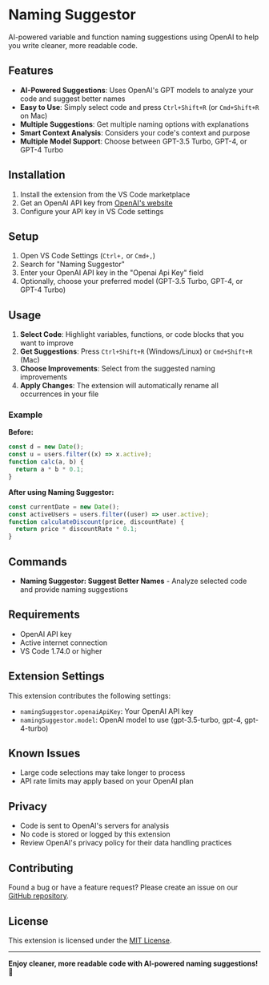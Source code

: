 # Naming Suggestor

AI-powered variable and function naming suggestions using OpenAI to help you write cleaner, more readable code.

## Features

- **AI-Powered Suggestions**: Uses OpenAI's GPT models to analyze your code and suggest better names
- **Easy to Use**: Simply select code and press `Ctrl+Shift+R` (or `Cmd+Shift+R` on Mac)
- **Multiple Suggestions**: Get multiple naming options with explanations
- **Smart Context Analysis**: Considers your code's context and purpose
- **Multiple Model Support**: Choose between GPT-3.5 Turbo, GPT-4, or GPT-4 Turbo

## Installation

1. Install the extension from the VS Code marketplace
2. Get an OpenAI API key from [OpenAI's website](https://platform.openai.com/api-keys)
3. Configure your API key in VS Code settings

## Setup

1. Open VS Code Settings (`Ctrl+,` or `Cmd+,`)
2. Search for "Naming Suggestor"
3. Enter your OpenAI API key in the "Openai Api Key" field
4. Optionally, choose your preferred model (GPT-3.5 Turbo, GPT-4, or GPT-4 Turbo)

## Usage

1. **Select Code**: Highlight variables, functions, or code blocks that you want to improve
2. **Get Suggestions**: Press `Ctrl+Shift+R` (Windows/Linux) or `Cmd+Shift+R` (Mac)
3. **Choose Improvements**: Select from the suggested naming improvements
4. **Apply Changes**: The extension will automatically rename all occurrences in your file

### Example

**Before:**

```javascript
const d = new Date();
const u = users.filter((x) => x.active);
function calc(a, b) {
  return a * b * 0.1;
}
```

**After using Naming Suggestor:**

```javascript
const currentDate = new Date();
const activeUsers = users.filter((user) => user.active);
function calculateDiscount(price, discountRate) {
  return price * discountRate * 0.1;
}
```

## Commands

- **Naming Suggestor: Suggest Better Names** - Analyze selected code and provide naming suggestions

## Requirements

- OpenAI API key
- Active internet connection
- VS Code 1.74.0 or higher

## Extension Settings

This extension contributes the following settings:

- `namingSuggestor.openaiApiKey`: Your OpenAI API key
- `namingSuggestor.model`: OpenAI model to use (gpt-3.5-turbo, gpt-4, gpt-4-turbo)

## Known Issues

- Large code selections may take longer to process
- API rate limits may apply based on your OpenAI plan

## Privacy

- Code is sent to OpenAI's servers for analysis
- No code is stored or logged by this extension
- Review OpenAI's privacy policy for their data handling practices

## Contributing

Found a bug or have a feature request? Please create an issue on our [GitHub repository](https://github.com/your-username/naming-suggestor-extension).

## License

This extension is licensed under the [MIT License](LICENSE).

---

**Enjoy cleaner, more readable code with AI-powered naming suggestions!** 🚀
